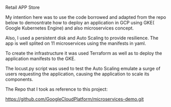 Retail APP Store

My intention here was to use the code borrowed and adapted from the repo below to demosntrate how to deploy an application in GCP using GKE( Google Kubernetes Engine) and also microservices concept. 

Also, I used a persistent disk and Auto Scaling to provide resilience. The app is well splited on 11 microservices using the manifests in yaml. 

To create the infrastructure it was used Terraform as well as to deploy the application manifests to the GKE.

The locust.py script was used to test the Auto Scaling emulate a surge of users requesting the application, causing the application to scale its components.





The Repo that I took as reference to this project:

https://github.com/GoogleCloudPlatform/microservices-demo.git
